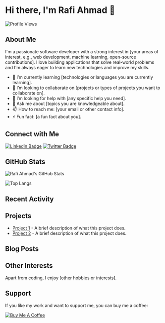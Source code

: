# Hi there, I'm Rafi Ahmad 👋

![Profile Views](https://komarev.com/ghpvc/?username=rafiahmad222&color=blue)

## About Me

I'm a passionate software developer with a strong interest in [your areas of interest, e.g., web development, machine learning, open-source contributions]. I love building applications that solve real-world problems and I'm always eager to learn new technologies and improve my skills.

- 🌱 I’m currently learning [technologies or languages you are currently learning].
- 👯 I’m looking to collaborate on [projects or types of projects you want to collaborate on].
- 🤔 I’m looking for help with [any specific help you need].
- 💬 Ask me about [topics you are knowledgeable about].
- 📫 How to reach me: [your email or other contact info].
- ⚡ Fun fact: [a fun fact about you].

## Connect with Me

[![Linkedin Badge](https://img.shields.io/badge/-rafiahmad-blue?style=flat&logo=Linkedin&logoColor=white&link=https://www.linkedin.com/in/rafiahmad222/)](https://www.linkedin.com/in/rafiahmad222/)
[![Twitter Badge](https://img.shields.io/badge/-@rafiahmad222-00acee?style=flat&logo=Twitter&logoColor=white&link=https://twitter.com/rafiahmad222)](https://twitter.com/rafiahmad222)

## GitHub Stats

![Rafi Ahmad's GitHub Stats](https://github-readme-stats.vercel.app/api?username=rafiahmad222&show_icons=true&theme=radical)

![Top Langs](https://github-readme-stats.vercel.app/api/top-langs/?username=rafiahmad222&layout=compact&theme=radical)

## Recent Activity

<!--START_SECTION:activity-->
<!--END_SECTION:activity-->

## Projects

- [Project 1](https://github.com/rafiahmad222/project1) - A brief description of what this project does.
- [Project 2](https://github.com/rafiahmad222/project2) - A brief description of what this project does.

## Blog Posts

<!-- BLOG-POST-LIST:START -->
<!-- BLOG-POST-LIST:END -->

## Other Interests

Apart from coding, I enjoy [other hobbies or interests].

## Support

If you like my work and want to support me, you can buy me a coffee:

[![Buy Me A Coffee](https://img.shields.io/badge/-Buy%20me%20a%20coffee-FFDD00?style=flat&logo=buy-me-a-coffee&logoColor=black)](https://www.buymeacoffee.com/rafiahmad222)
